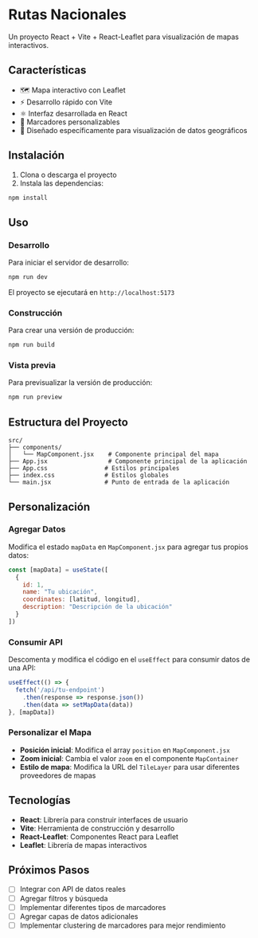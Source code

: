 # Rutas Nacionales

Un proyecto React + Vite + React-Leaflet para visualización de mapas interactivos.

## Características

- 🗺️ Mapa interactivo con Leaflet
- ⚡ Desarrollo rápido con Vite
- ⚛️ Interfaz desarrollada en React
- 📍 Marcadores personalizables
- 🎯 Diseñado específicamente para visualización de datos geográficos

## Instalación

1. Clona o descarga el proyecto
2. Instala las dependencias:
```bash
npm install
```

## Uso

### Desarrollo
Para iniciar el servidor de desarrollo:
```bash
npm run dev
```

El proyecto se ejecutará en `http://localhost:5173`

### Construcción
Para crear una versión de producción:
```bash
npm run build
```

### Vista previa
Para previsualizar la versión de producción:
```bash
npm run preview
```

## Estructura del Proyecto

```
src/
├── components/
│   └── MapComponent.jsx    # Componente principal del mapa
├── App.jsx                 # Componente principal de la aplicación
├── App.css                # Estilos principales
├── index.css              # Estilos globales
└── main.jsx               # Punto de entrada de la aplicación
```

## Personalización

### Agregar Datos
Modifica el estado `mapData` en `MapComponent.jsx` para agregar tus propios datos:

```javascript
const [mapData] = useState([
  {
    id: 1,
    name: "Tu ubicación",
    coordinates: [latitud, longitud],
    description: "Descripción de la ubicación"
  }
])
```

### Consumir API
Descomenta y modifica el código en el `useEffect` para consumir datos de una API:

```javascript
useEffect(() => {
  fetch('/api/tu-endpoint')
    .then(response => response.json())
    .then(data => setMapData(data))
}, [mapData])
```

### Personalizar el Mapa
- **Posición inicial**: Modifica el array `position` en `MapComponent.jsx`
- **Zoom inicial**: Cambia el valor `zoom` en el componente `MapContainer`
- **Estilo de mapa**: Modifica la URL del `TileLayer` para usar diferentes proveedores de mapas

## Tecnologías

- **React**: Librería para construir interfaces de usuario
- **Vite**: Herramienta de construcción y desarrollo
- **React-Leaflet**: Componentes React para Leaflet
- **Leaflet**: Librería de mapas interactivos

## Próximos Pasos

- [ ] Integrar con API de datos reales
- [ ] Agregar filtros y búsqueda
- [ ] Implementar diferentes tipos de marcadores
- [ ] Agregar capas de datos adicionales
- [ ] Implementar clustering de marcadores para mejor rendimiento
